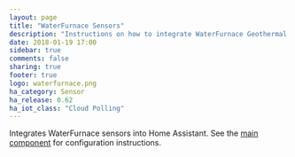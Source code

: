 ```yaml
---
layout: page
title: "WaterFurnace Sensors"
description: "Instructions on how to integrate WaterFurnace Geothermal System sensors into Home Assistant."
date: 2018-01-19 17:00
sidebar: true
comments: false
sharing: true
footer: true
logo: waterfurnace.png
ha_category: Sensor
ha_release: 0.62
ha_iot_class: "Cloud Polling"
---
```


Integrates WaterFurnace sensors into Home Assistant. See the [main component](/components/waterfurnace/) for configuration instructions.

